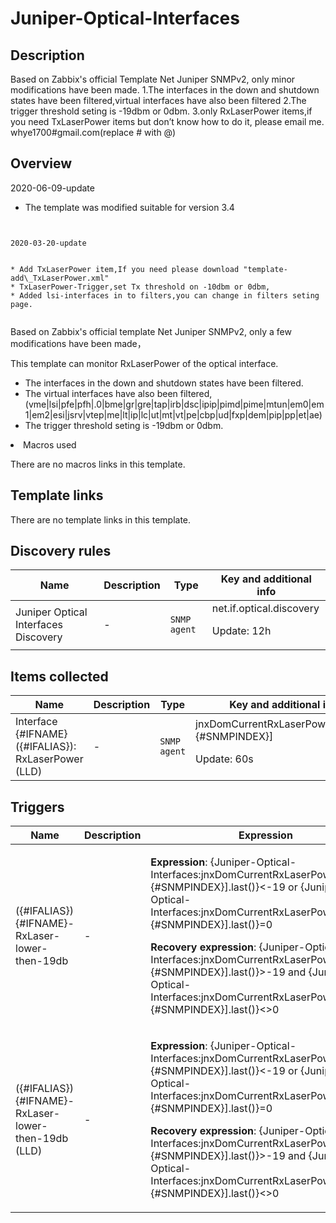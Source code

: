 # Juniper-Optical-Interfaces

## Description

Based on Zabbix's official Template Net Juniper SNMPv2, only minor modifications have been made. 1.The interfaces in the down and shutdown states have been filtered,virtual interfaces have also been filtered 2.The trigger threshold seting is -19dbm or 0dbm. 3.only RxLaserPower items,if you need TxLaserPower items but don’t know how to do it, please email me. whye1700#gmail.com(replace # with @)

## Overview

  2020-06-09-update


* The template was modified suitable for version 3.4


~~~~~~~~~~~~~~~~~


2020-03-20-update


* Add TxLaserPower item,If you need please download "template-add\_TxLaserPower.xml"
* TxLaserPower-Trigger,set Tx threshold on -10dbm or 0dbm,
* Added lsi-interfaces in to filters,you can change in filters seting page.


~~~~~~~~~~~~~~~~~


 


Based on Zabbix's official template Net Juniper SNMPv2, only a few modifications have been made， 


This template can monitor RxLaserPower of the optical interface. 


 


* The interfaces in the down and shutdown states have been filtered.
* The virtual interfaces have also been filtered, (vme|lsi|pfe|pfh|.0|bme|gr|gre|tap|irb|dsc|ipip|pimd|pime|mtun|em0|em1|em2|esi|jsrv|vtep|me|lt|ip|lc|ut|mt|vt|pe|cbp|ud|fxp|dem|pip|pp|et|ae)
* The trigger threshold seting is -19dbm or 0dbm.

<li style="box-sizing: border-box; margin-top: 0.25

## Macros used

There are no macros links in this template.

## Template links

There are no template links in this template.

## Discovery rules

|Name|Description|Type|Key and additional info|
|----|-----------|----|----|
|Juniper Optical Interfaces Discovery|<p>-</p>|`SNMP agent`|net.if.optical.discovery<p>Update: 12h</p>|
## Items collected

|Name|Description|Type|Key and additional info|
|----|-----------|----|----|
|Interface {#IFNAME}({#IFALIAS}): RxLaserPower (LLD)|<p>-</p>|`SNMP agent`|jnxDomCurrentRxLaserPower[ifDescr.{#SNMPINDEX}]<p>Update: 60s</p>|
## Triggers

|Name|Description|Expression|Priority|
|----|-----------|----------|--------|
|({#IFALIAS}){#IFNAME}-RxLaser-lower-then-19db|<p>-</p>|<p>**Expression**: {Juniper-Optical-Interfaces:jnxDomCurrentRxLaserPower[ifDescr.{#SNMPINDEX}].last()}<-19 or {Juniper-Optical-Interfaces:jnxDomCurrentRxLaserPower[ifDescr.{#SNMPINDEX}].last()}=0</p><p>**Recovery expression**: {Juniper-Optical-Interfaces:jnxDomCurrentRxLaserPower[ifDescr.{#SNMPINDEX}].last()}>-19 and {Juniper-Optical-Interfaces:jnxDomCurrentRxLaserPower[ifDescr.{#SNMPINDEX}].last()}<>0</p>|warning|
|({#IFALIAS}){#IFNAME}-RxLaser-lower-then-19db (LLD)|<p>-</p>|<p>**Expression**: {Juniper-Optical-Interfaces:jnxDomCurrentRxLaserPower[ifDescr.{#SNMPINDEX}].last()}<-19 or {Juniper-Optical-Interfaces:jnxDomCurrentRxLaserPower[ifDescr.{#SNMPINDEX}].last()}=0</p><p>**Recovery expression**: {Juniper-Optical-Interfaces:jnxDomCurrentRxLaserPower[ifDescr.{#SNMPINDEX}].last()}>-19 and {Juniper-Optical-Interfaces:jnxDomCurrentRxLaserPower[ifDescr.{#SNMPINDEX}].last()}<>0</p>|warning|
